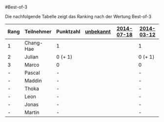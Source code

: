 #Best-of-3

Die nachfolgende Tabelle zeigt das Ranking nach der Wertung Best-of-3

Rang | Teilnehmer | Punktzahl | [unbekannt](Challenges/yyyy-MM-dd) | [2014-07-18](Challenges/2014-07-18) | [2014-03-12](Challenges/2014-03-12) |
---- | ---------- | --------- | ------- | ------- | ------- |
1    | Chang-Hae  | 1         |         |         | 1       |
2    | Julian     | 0 (+ 1)   |         |         | 0 (+ 1) |
3    | Marco      | 0         |         |         | 0       |
-    | Pascal     | -         |         |         | -       |
-    | Maddin     | -         |         |         | -       |
-    | Thoka      | -         |         |         | -       |
-    | Leon       | -         |         |         | -       |
-    | Jonas      | -         |         |         | -       |
-    | Martin     | -         |         |         | -       |
